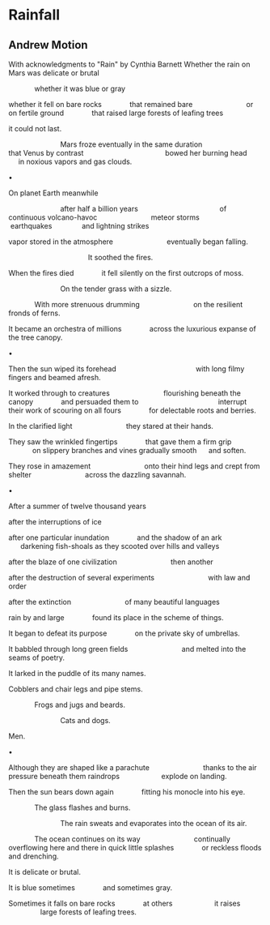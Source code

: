 # Rainfall
## Andrew Motion
With acknowledgments to "Rain" by Cynthia Barnett
Whether the rain on Mars was delicate or brutal

             whether it was blue or gray

whether it fell on bare rocks
             that remained bare
                          or on fertile ground
             that raised large forests of leafing trees

it could not last.

                          Mars froze eventually
in the same duration
                          that Venus by contrast
                                        bowed her burning head
             in noxious vapors and gas clouds.


•


On planet Earth meanwhile

                          after half a billion years
                                        of continuous volcano-havoc
                          meteor storms
             earthquakes               and lightning strikes

vapor stored in the atmosphere
                          eventually began falling.

                                        It soothed the fires.

When the fires died
             it fell silently on the first outcrops of moss.

                          On the tender grass with a sizzle.

             With more strenuous drumming
                          on the resilient fronds of ferns.

It became an orchestra of millions
             across the luxurious expanse of the tree canopy.


•


Then the sun wiped its forehead
                                       with long filmy fingers
and beamed afresh.

It worked through to creatures
                          flourishing beneath the canopy
             and persuaded them to
                                       interrupt their work
of scouring on all fours
             for delectable roots and berries.

In the clarified light
                          they stared at their hands.

They saw the wrinkled fingertips
             that gave them a firm grip
                          on slippery branches and vines
gradually smooth      and soften.

They rose in amazement
                          onto their hind legs
and crept from shelter
                          across the dazzling savannah.


•


After a summer of twelve thousand years

after the interruptions of ice

after one particular inundation
             and the shadow of an ark
                          darkening fish-shoals
as they scooted over hills and valleys

after the blaze of one civilization
                          then another

after the destruction of several experiments
                          with law and order

after the extinction
                          of many beautiful languages

rain by and large
             found its place in the scheme of things.

It began to defeat its purpose
             on the private sky of umbrellas.

It babbled through long green fields
                          and melted into the seams of poetry.

It larked in the puddle of its many names.

Cobblers and chair legs and pipe stems.

             Frogs and jugs and beards.

                          Cats and dogs.

Men.


•


Although they are shaped like a parachute
                          thanks to the air pressure beneath them
raindrops                     explode on landing.

Then the sun bears down again
             fitting his monocle into his eye.

             The glass flashes and burns.

                          The rain sweats
and evaporates into the ocean of its air.

             The ocean continues on its way
                          continually overflowing here and there
in quick little splashes
             or reckless floods and drenching.

It is delicate or brutal.

It is blue sometimes              and sometimes gray.

Sometimes it falls on bare rocks
             at others                     it raises
                          large forests of leafing trees.